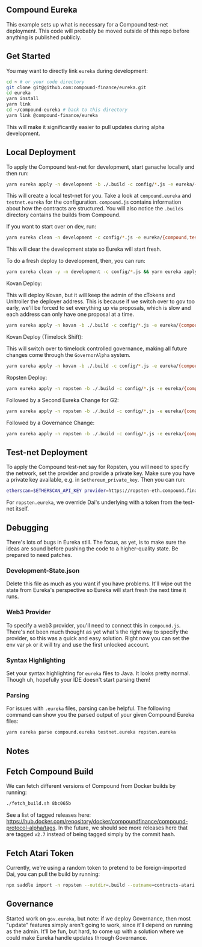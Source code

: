 
## Compound Eureka

This example sets up what is necessary for a Compound test-net deployment. This code will probably be moved outside of this repo before anything is published publicly.

## Get Started

You may want to directly link `eureka` during development:

```bash
cd ~ # or your code directory
git clone git@github.com:compound-finance/eureka.git
cd eureka
yarn install
yarn link
cd ~/compound-eureka # back to this directory
yarn link @compound-finance/eureka
```

This will make it significantly easier to pull updates during alpha development.

## Local Deployment

To apply the Compound test-net for development, start ganache locally and then run:

```bash
yarn eureka apply -n development -b ./.build -c config/*.js -e eureka/{compound,testnet,testnet-gov,ropsten}.eureka
```

This will create a local test-net for you. Take a look at `compound.eureka` and `testnet.eureka` for the configuration. `compound.js` contains information about how the contracts are structured. You will also notice the `.builds` directory contains the builds from Compound.

If you want to start over on dev, run:

```bash
yarn eureka clean -n development -c config/*.js -e eureka/{compound,testnet,testnet-gov}.eureka
```

This will clear the development state so Eureka will start fresh.

To do a fresh deploy to development, then, you can run:

```bash
yarn eureka clean -y -n development -c config/*.js && yarn eureka apply -b ./.build -c config/*.js -e eureka/{compound,testnet}.eureka
```

Kovan Deploy:

This will deploy Kovan, but it will keep the admin of the cTokens and Unitroller the deployer address. This is because if we switch over to gov too early, we'll be forced to set everything up via proposals, which is slow and each address can only have one proposal at a time.

```bash
yarn eureka apply -n kovan -b ./.build -c config/*.js -e eureka/{compound,testnet,testnet-gov,kovan,kovan-*}.eureka
```

Kovan Deploy (Timelock Shift):

This will switch over to timelock controlled governance, making all future changes come through the `GovernorAlpha` system.

```bash
yarn eureka apply -n kovan -b ./.build -c config/*.js -e eureka/{compound,testnet,testnet-gov,kovan,kovan-*,admin-timelock}.eureka
```

Ropsten Deploy:

```bash
yarn eureka apply -n ropsten -b ./.build -c config/*.js -e eureka/{compound,testnet,testnet-gov,ropsten}.eureka
```

Followed by a Second Eureka Change for G2:

```bash
yarn eureka apply -n ropsten -b ./.build -c config/*.js -e eureka/{compound,testnet,testnet-gov,ropsten,2_ropsten}.eureka
```

Followed by a Governance Change:

```bash
yarn eureka apply -n ropsten -b ./.build -c config/*.js -e eureka/{compound,testnet,testnet-gov,ropsten,2_ropsten,admin-timelock}.eureka
```

## Test-net Deployment

To apply the Compound test-net say for Ropsten, you will need to specify the network, set the provider and provide a private key. Make sure you have a private key available, e.g. in `$ethereum_private_key`. Then you can run:

```bash
etherscan=$ETHERSCAN_API_KEY provider=https://ropsten-eth.compound.finance pk=$ethereum_private_key yarn eureka apply -n ropsten -c compound.js -c networks.js -c networks-abi.js compound.eureka testnet.eureka
```

For `ropsten.eureka`, we override Dai's underlying with a token from the test-net itself.

## Debugging

There's lots of bugs in Eureka still. The focus, as yet, is to make sure the ideas are sound before pushing the code to a higher-quality state. Be prepared to need patches.

### Development-State.json

Delete this file as much as you want if you have problems. It'll wipe out the state from Eureka's perspective so Eureka will start fresh the next time it runs.

### Web3 Provider

To specify a web3 provider, you'll need to connect this in `compound.js`. There's not been much thought as yet what's the right way to specify the provider, so this was a quick and easy solution. Right now you can set the env var `pk` or it will try and use the first unlocked account.

### Syntax Highlighting

Set your syntax highlighting for `eureka` files to Java. It looks pretty normal. Though uh, hopefully your IDE doesn't start parsing them!

### Parsing

For issues with `.eureka` files, parsing can be helpful. The following command can show you the parsed output of your given Compound Eureka files:

```bash
yarn eureka parse compound.eureka testnet.eureka ropsten.eureka
```

## Notes

## Fetch Compound Build

We can fetch different versions of Compound from Docker builds by running:

```bash
./fetch_build.sh 8bc065b
```

See a list of tagged releases here: https://hub.docker.com/repository/docker/compoundfinance/compound-protocol-alpha/tags. In the future, we should see more releases here that are tagged `v2.7` instead of being tagged simply by the commit hash.

## Fetch Atari Token

Currently, we're using a random token to pretend to be foreign-imported Dai, you can pull the build by running:

```bash
npx saddle import -n ropsten --outdir=.build --outname=contracts-atari.json 0x1f5d94172e6363f7b4a334f86f86911de4d0b8c5
```

## Governance

Started work on `gov.eureka`, but note: if we deploy Governance, then most "update" features simply aren't going to work, since it'll depend on running as the admin. It'll be fun, but hard, to come up with a solution where we could make Eureka handle updates through Governance.
